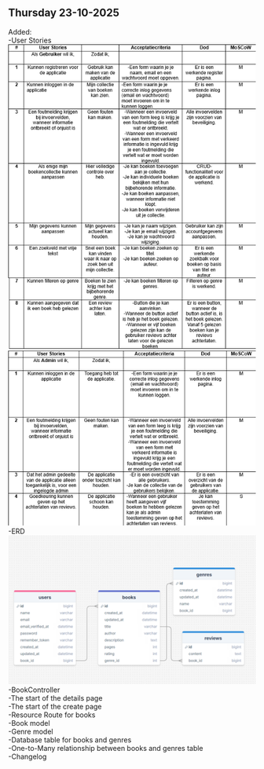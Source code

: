 ## Thursday 23-10-2025
Added: <br>
-User Stories <br>
![User Stories Gebruiker](/_changelog/images/user_stories_gebruiker.png)
![User Stories Admin](/_changelog/images/user_stories_admin.png) <br>
-ERD
![ERD](/_changelog/images/ERD.png)
-BookController <br>
-The start of the details page <br>
-The start of the create page <br>
-Resource Route for books <br>
-Book model <br>
-Genre model <br>
-Database table for books and genres <br>
-One-to-Many relationship between books and genres table <br>
-Changelog <br>
